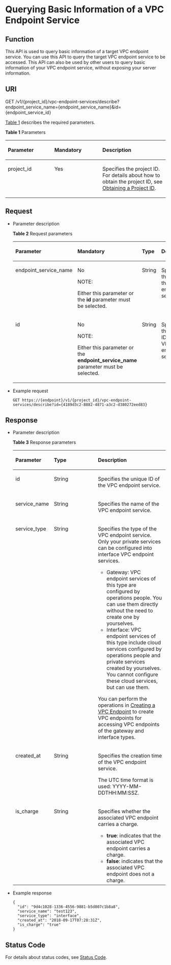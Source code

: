 # Querying Basic Information of a VPC Endpoint Service<a name="vpcep_06_0302"></a>

## Function<a name="section29800032"></a>

This API is used to query basic information of a target VPC endpoint service. You can use this API to query the target VPC endpoint service to be accessed. This API can also be used by other users to query basic information of your VPC endpoint service, without exposing your server information.

## URI<a name="section66873698"></a>

GET /v1/\{project\_id\}/vpc-endpoint-services/describe?endpoint\_service\_name=\{endpoint\_service\_name\}&id=\{endpoint\_service\_id\}

[Table 1](#table19259243)  describes the required parameters.

**Table  1**  Parameters

<a name="table19259243"></a>
<table><thead align="left"><tr id="row55868958"><th class="cellrowborder" valign="top" width="28.999999999999996%" id="mcps1.2.4.1.1"><p id="p29091726"><a name="p29091726"></a><a name="p29091726"></a><strong id="b87145213519"><a name="b87145213519"></a><a name="b87145213519"></a>Parameter</strong></p>
</th>
<th class="cellrowborder" valign="top" width="30%" id="mcps1.2.4.1.2"><p id="p7619615"><a name="p7619615"></a><a name="p7619615"></a><strong id="b1019813256516"><a name="b1019813256516"></a><a name="b1019813256516"></a>Mandatory</strong></p>
</th>
<th class="cellrowborder" valign="top" width="41%" id="mcps1.2.4.1.3"><p id="p13209080"><a name="p13209080"></a><a name="p13209080"></a><strong id="b145216267515"><a name="b145216267515"></a><a name="b145216267515"></a>Description</strong></p>
</th>
</tr>
</thead>
<tbody><tr id="row63302594"><td class="cellrowborder" valign="top" width="28.999999999999996%" headers="mcps1.2.4.1.1 "><p id="p27236517"><a name="p27236517"></a><a name="p27236517"></a>project_id</p>
</td>
<td class="cellrowborder" valign="top" width="30%" headers="mcps1.2.4.1.2 "><p id="p58674248"><a name="p58674248"></a><a name="p58674248"></a>Yes</p>
</td>
<td class="cellrowborder" valign="top" width="41%" headers="mcps1.2.4.1.3 "><p id="p54993619"><a name="p54993619"></a><a name="p54993619"></a>Specifies the project ID. For details about how to obtain the project ID, see <a href="obtaining-a-project-id.md">Obtaining a Project ID</a>.</p>
</td>
</tr>
</tbody>
</table>

## Request<a name="section64992378"></a>

-   Parameter description

    **Table  2**  Request parameters

    <a name="table16494874"></a>
    <table><thead align="left"><tr id="row60344611"><th class="cellrowborder" valign="top" width="27%" id="mcps1.2.5.1.1"><p id="p56075332"><a name="p56075332"></a><a name="p56075332"></a><strong id="b2363133813519"><a name="b2363133813519"></a><a name="b2363133813519"></a>Parameter</strong></p>
    </th>
    <th class="cellrowborder" valign="top" width="20%" id="mcps1.2.5.1.2"><p id="p45808045"><a name="p45808045"></a><a name="p45808045"></a><strong id="b538893721"><a name="b538893721"></a><a name="b538893721"></a>Mandatory</strong></p>
    </th>
    <th class="cellrowborder" valign="top" width="16%" id="mcps1.2.5.1.3"><p id="p04912812293"><a name="p04912812293"></a><a name="p04912812293"></a><strong id="b10280928868"><a name="b10280928868"></a><a name="b10280928868"></a>Type</strong></p>
    </th>
    <th class="cellrowborder" valign="top" width="37%" id="mcps1.2.5.1.4"><p id="p19464199"><a name="p19464199"></a><a name="p19464199"></a><strong id="b1233643617"><a name="b1233643617"></a><a name="b1233643617"></a>Description</strong></p>
    </th>
    </tr>
    </thead>
    <tbody><tr id="row33096314"><td class="cellrowborder" valign="top" width="27%" headers="mcps1.2.5.1.1 "><p id="p63555757"><a name="p63555757"></a><a name="p63555757"></a>endpoint_service_name</p>
    </td>
    <td class="cellrowborder" valign="top" width="20%" headers="mcps1.2.5.1.2 "><p id="p47742664"><a name="p47742664"></a><a name="p47742664"></a>No</p>
    <div class="note" id="note20155193717514"><a name="note20155193717514"></a><a name="note20155193717514"></a><span class="notetitle"> NOTE: </span><div class="notebody"><p id="p215517374511"><a name="p215517374511"></a><a name="p215517374511"></a>Either this parameter or the <strong id="b17561151485814"><a name="b17561151485814"></a><a name="b17561151485814"></a>id</strong> parameter must be selected.</p>
    </div></div>
    </td>
    <td class="cellrowborder" valign="top" width="16%" headers="mcps1.2.5.1.3 "><p id="p349168152917"><a name="p349168152917"></a><a name="p349168152917"></a>String</p>
    </td>
    <td class="cellrowborder" valign="top" width="37%" headers="mcps1.2.5.1.4 "><p id="p41950580"><a name="p41950580"></a><a name="p41950580"></a>Specifies the name of the VPC endpoint service.</p>
    </td>
    </tr>
    <tr id="row42010904"><td class="cellrowborder" valign="top" width="27%" headers="mcps1.2.5.1.1 "><p id="p47440031"><a name="p47440031"></a><a name="p47440031"></a>id</p>
    </td>
    <td class="cellrowborder" valign="top" width="20%" headers="mcps1.2.5.1.2 "><p id="p17437323"><a name="p17437323"></a><a name="p17437323"></a>No</p>
    <div class="note" id="note97636123717"><a name="note97636123717"></a><a name="note97636123717"></a><span class="notetitle"> NOTE: </span><div class="notebody"><p id="p4763141212711"><a name="p4763141212711"></a><a name="p4763141212711"></a>Either this parameter or the <strong id="b9151174495816"><a name="b9151174495816"></a><a name="b9151174495816"></a>endpoint_service_name</strong> parameter must be selected.</p>
    </div></div>
    </td>
    <td class="cellrowborder" valign="top" width="16%" headers="mcps1.2.5.1.3 "><p id="p249113872912"><a name="p249113872912"></a><a name="p249113872912"></a>String</p>
    </td>
    <td class="cellrowborder" valign="top" width="37%" headers="mcps1.2.5.1.4 "><p id="p5301108164415"><a name="p5301108164415"></a><a name="p5301108164415"></a>Specifies the unique ID of the VPC endpoint service.</p>
    </td>
    </tr>
    </tbody>
    </table>

-   Example request

    ```
    GET https://{endpoint}/v1/{project_id}/vpc-endpoint-services/describe?id={4189d3c2-8882-4871-a3c2-d380272eed83}
    ```


## Response<a name="section29891285"></a>

-   Parameter description

    **Table  3**  Response parameters

    <a name="table14236141"></a>
    <table><thead align="left"><tr id="row33026327"><th class="cellrowborder" valign="top" width="24.242424242424242%" id="mcps1.2.4.1.1"><p id="p57886792"><a name="p57886792"></a><a name="p57886792"></a><strong id="b605688002"><a name="b605688002"></a><a name="b605688002"></a>Parameter</strong></p>
    </th>
    <th class="cellrowborder" valign="top" width="29.292929292929294%" id="mcps1.2.4.1.2"><p id="p58318570"><a name="p58318570"></a><a name="p58318570"></a><strong id="b1114705684"><a name="b1114705684"></a><a name="b1114705684"></a>Type</strong></p>
    </th>
    <th class="cellrowborder" valign="top" width="46.464646464646464%" id="mcps1.2.4.1.3"><p id="p26183716"><a name="p26183716"></a><a name="p26183716"></a><strong id="b1072510847"><a name="b1072510847"></a><a name="b1072510847"></a>Description</strong></p>
    </th>
    </tr>
    </thead>
    <tbody><tr id="row40506271"><td class="cellrowborder" valign="top" width="24.242424242424242%" headers="mcps1.2.4.1.1 "><p id="p59782531"><a name="p59782531"></a><a name="p59782531"></a>id</p>
    </td>
    <td class="cellrowborder" valign="top" width="29.292929292929294%" headers="mcps1.2.4.1.2 "><p id="p10546806"><a name="p10546806"></a><a name="p10546806"></a>String</p>
    </td>
    <td class="cellrowborder" valign="top" width="46.464646464646464%" headers="mcps1.2.4.1.3 "><p id="p48984995"><a name="p48984995"></a><a name="p48984995"></a>Specifies the unique ID of the VPC endpoint service.</p>
    </td>
    </tr>
    <tr id="row38211774"><td class="cellrowborder" valign="top" width="24.242424242424242%" headers="mcps1.2.4.1.1 "><p id="p8145970"><a name="p8145970"></a><a name="p8145970"></a>service_name</p>
    </td>
    <td class="cellrowborder" valign="top" width="29.292929292929294%" headers="mcps1.2.4.1.2 "><p id="p55843827"><a name="p55843827"></a><a name="p55843827"></a>String</p>
    </td>
    <td class="cellrowborder" valign="top" width="46.464646464646464%" headers="mcps1.2.4.1.3 "><p id="p27056104"><a name="p27056104"></a><a name="p27056104"></a>Specifies the name of the VPC endpoint service.</p>
    </td>
    </tr>
    <tr id="row42178345"><td class="cellrowborder" valign="top" width="24.242424242424242%" headers="mcps1.2.4.1.1 "><p id="p61002824"><a name="p61002824"></a><a name="p61002824"></a>service_type</p>
    </td>
    <td class="cellrowborder" valign="top" width="29.292929292929294%" headers="mcps1.2.4.1.2 "><p id="p42281744"><a name="p42281744"></a><a name="p42281744"></a>String</p>
    </td>
    <td class="cellrowborder" valign="top" width="46.464646464646464%" headers="mcps1.2.4.1.3 "><p id="p135911520141219"><a name="p135911520141219"></a><a name="p135911520141219"></a>Specifies the type of the VPC endpoint service. Only your private services can be configured into interface VPC endpoint services.</p>
    <a name="ul649612552553"></a><a name="ul649612552553"></a><ul id="ul649612552553"><li>Gateway: VPC endpoint services of this type are configured by operations people. You can use them directly without the need to create one by yourselves.</li><li>Interface: VPC endpoint services of this type include cloud services configured by operations people and private services created by yourselves. You cannot configure these cloud services, but can use them.</li></ul>
    <p id="p941115410718"><a name="p941115410718"></a><a name="p941115410718"></a>You can perform the operations in <a href="creating-a-vpc-endpoint.md">Creating a VPC Endpoint</a> to create VPC endpoints for accessing VPC endpoints of the gateway and interface types.</p>
    </td>
    </tr>
    <tr id="row20423017"><td class="cellrowborder" valign="top" width="24.242424242424242%" headers="mcps1.2.4.1.1 "><p id="p43651709"><a name="p43651709"></a><a name="p43651709"></a>created_at</p>
    </td>
    <td class="cellrowborder" valign="top" width="29.292929292929294%" headers="mcps1.2.4.1.2 "><p id="p46127541"><a name="p46127541"></a><a name="p46127541"></a>String</p>
    </td>
    <td class="cellrowborder" valign="top" width="46.464646464646464%" headers="mcps1.2.4.1.3 "><p id="p22890001"><a name="p22890001"></a><a name="p22890001"></a>Specifies the creation time of the VPC endpoint service.</p>
    <p id="p871616113394"><a name="p871616113394"></a><a name="p871616113394"></a>The UTC time format is used: YYYY-MM-DDTHH:MM:SSZ.</p>
    </td>
    </tr>
    <tr id="row389811654114"><td class="cellrowborder" valign="top" width="24.242424242424242%" headers="mcps1.2.4.1.1 "><p id="p2089991612413"><a name="p2089991612413"></a><a name="p2089991612413"></a>is_charge</p>
    </td>
    <td class="cellrowborder" valign="top" width="29.292929292929294%" headers="mcps1.2.4.1.2 "><p id="p68996168416"><a name="p68996168416"></a><a name="p68996168416"></a>String</p>
    </td>
    <td class="cellrowborder" valign="top" width="46.464646464646464%" headers="mcps1.2.4.1.3 "><p id="p1389951614111"><a name="p1389951614111"></a><a name="p1389951614111"></a>Specifies whether the associated VPC endpoint carries a charge.</p>
    <a name="ul4942193713444"></a><a name="ul4942193713444"></a><ul id="ul4942193713444"><li><strong id="vpcep_06_0301_b19200830195415"><a name="vpcep_06_0301_b19200830195415"></a><a name="vpcep_06_0301_b19200830195415"></a>true</strong>: indicates that the associated VPC endpoint carries a charge.</li><li><strong id="vpcep_06_0301_b950713385556"><a name="vpcep_06_0301_b950713385556"></a><a name="vpcep_06_0301_b950713385556"></a>false</strong>: indicates that the associated VPC endpoint does not a charge.</li></ul>
    </td>
    </tr>
    </tbody>
    </table>


-   Example response

    ```
    {
      "id": "9d4c1028-1336-4556-9881-b5d807c1b8a8",
      "service_name": "test123",
      "service_type": "interface",
      "created_at": "2018-09-17T07:28:31Z",
      "is_charge": "true"
    }
    ```


## Status Code<a name="section5275033"></a>

For details about status codes, see  [Status Code](/vpcep/api-reference/common/status-code.md).


